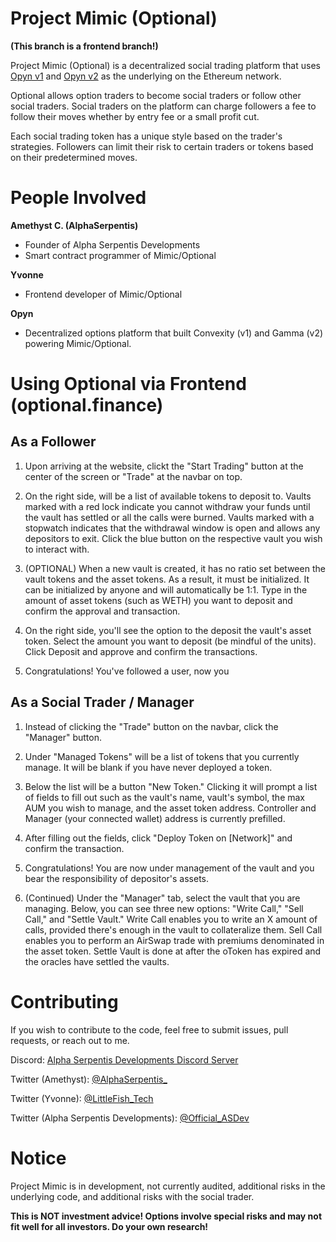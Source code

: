 # Project Mimic (Optional)

**(This branch is a frontend branch!)**

Project Mimic (Optional) is a decentralized social trading platform that uses [Opyn v1](https://v1.opyn.co) and [Opyn v2](https://opyn.co) as the underlying on the Ethereum network. 

Optional allows option traders to become social traders or follow other social traders. Social traders on the platform can charge followers a fee to follow their moves whether by entry fee or a small profit cut.

Each social trading token has a unique style based on the trader's strategies. Followers can limit their risk to certain traders or tokens based on their predetermined moves.

# People Involved

**Amethyst C. (AlphaSerpentis)**
- Founder of Alpha Serpentis Developments
- Smart contract programmer of Mimic/Optional

**Yvonne**
- Frontend developer of Mimic/Optional

**Opyn**
- Decentralized options platform that built Convexity (v1) and Gamma (v2) powering Mimic/Optional.

# Using Optional via Frontend (optional.finance)

## As a Follower

1. Upon arriving at the website, clickt the "Start Trading" button at the center of the screen or "Trade" at the navbar on top.

2. On the right side, will be a list of available tokens to deposit to. Vaults marked with a red lock indicate you cannot withdraw your funds until the vault has settled or all the calls were burned. Vaults marked with a stopwatch indicates that the withdrawal window is open and allows any depositors to exit. Click the blue button on the respective vault you wish to interact with.

3. (OPTIONAL) When a new vault is created, it has no ratio set between the vault tokens and the asset tokens. As a result, it must be initialized. It can be initialized by anyone and will automatically be 1:1. Type in the amount of asset tokens (such as WETH) you want to deposit and confirm the approval and transaction.

4. On the right side, you'll see the option to the deposit the vault's asset token. Select the amount you want to deposit (be mindful of the units). Click Deposit and approve and confirm the transactions.

5. Congratulations! You've followed a user, now you 

## As a Social Trader / Manager

1. Instead of clicking the "Trade" button on the navbar, click the "Manager" button.

2. Under "Managed Tokens" will be a list of tokens that you currently manage. It will be blank if you have never deployed a token.

3. Below the list will be a button "New Token." Clicking it will prompt a list of fields to fill out such as the vault's name, vault's symbol, the max AUM you wish to manage, and the asset token address. Controller and Manager (your connected wallet) address is currently prefilled.

4. After filling out the fields, click "Deploy Token on [Network]" and confirm the transaction.

5. Congratulations! You are now under management of the vault and you bear the responsibility of depositor's assets.

6. (Continued) Under the "Manager" tab, select the vault that you are managing. Below, you can see three new options: "Write Call," "Sell Call," and "Settle Vault." Write Call enables you to write an X amount of calls, provided there's enough in the vault to collateralize them. Sell Call enables you to perform an AirSwap trade with premiums denominated in the asset token. Settle Vault is done at after the oToken has expired and the oracles have settled the vaults.

# Contributing

If you wish to contribute to the code, feel free to submit issues, pull requests, or reach out to me.

Discord: [Alpha Serpentis Developments Discord Server](https://discord.gg/M8Hs5Dg)

Twitter (Amethyst): [@AlphaSerpentis_](https://twitter.com/AlphaSerpentis_)

Twitter (Yvonne): [@LittleFish_Tech](https://twitter.com/LittleFish_Tech)

Twitter (Alpha Serpentis Developments): [@Official_ASDev](https://twitter.com/Official_ASDev)

# Notice

Project Mimic is in development, not currently audited, additional risks in the underlying code, and additional risks with the social trader.

**This is NOT investment advice! Options involve special risks and may not fit well for all investors. Do your own research!**
